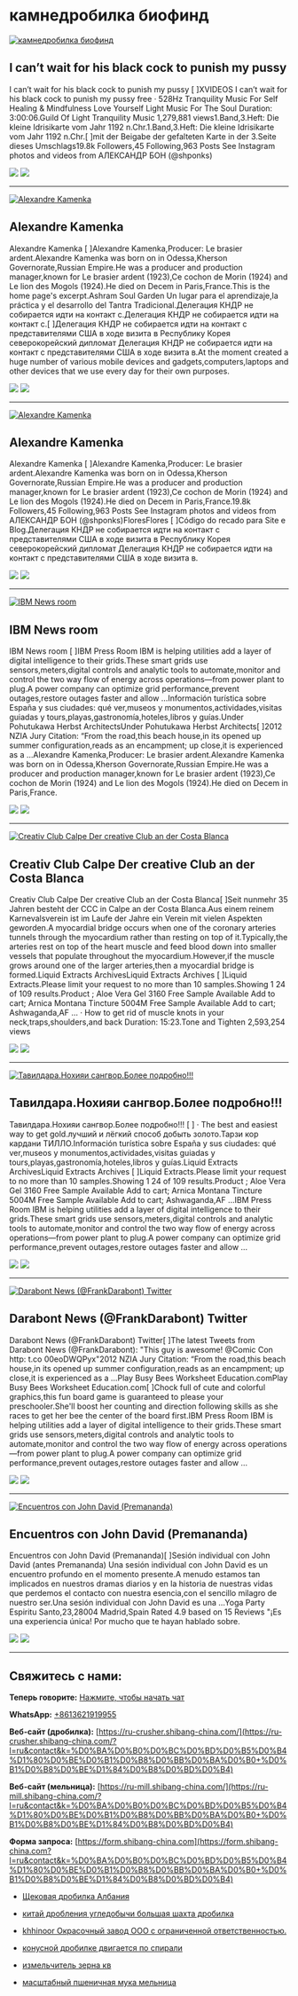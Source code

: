 # камнедробилка биофинд

<a href="https://swt.shibang-china.com/?l=ru&img&k=%D0%BA%D0%B0%D0%BC%D0%BD%D0%B5%D0%B4%D1%80%D0%BE%D0%B1%D0%B8%D0%BB%D0%BA%D0%B0+%D0%B1%D0%B8%D0%BE%D1%84%D0%B8%D0%BD%D0%B4" target="_blank">![камнедробилка биофинд](http://static.shibang-china.com/all-800x300/1479.jpg)</a>

## I can’t wait for his black cock to punish my pussy
I can’t wait for his black cock to punish my pussy [ ]XVIDEOS I can’t wait for his black cock to punish my pussy free&nbsp;&#0183;&#32;528Hz Tranquility Music For Self Healing &amp; Mindfulness Love Yourself Light Music For The Soul Duration: 3:00:06.Guild Of Light Tranquility Music 1,279,881 views1.Band,3.Heft: Die kleine Idrisikarte vom Jahr 1192 n.Chr.1.Band,3.Heft: Die kleine Idrisikarte vom Jahr 1192 n.Chr.[ ]mit der Beigabe der gefalteten Karte in der 3.Seite dieses Umschlags19.8k Followers,45 Following,963 Posts See Instagram photos and videos from АЛЕКСАНДР БОН (@shponks)


<a href="https://whatsapp.shibangsoft.com/WhatsApp.php" target="_blank" title="WhatsApp">![](http://static.shibang-china.com/icon/whatsapp.png)</a> <a href="https://swt.shibang-china.com/?l=ru&icon&k=%D0%BA%D0%B0%D0%BC%D0%BD%D0%B5%D0%B4%D1%80%D0%BE%D0%B1%D0%B8%D0%BB%D0%BA%D0%B0+%D0%B1%D0%B8%D0%BE%D1%84%D0%B8%D0%BD%D0%B4" target="_blank">![](http://static.shibang-china.com/icon/chat-ru.png)</a>

---

<a href="https://swt.shibang-china.com/?l=ru&img&k=%D0%BA%D0%B0%D0%BC%D0%BD%D0%B5%D0%B4%D1%80%D0%BE%D0%B1%D0%B8%D0%BB%D0%BA%D0%B0+%D0%B1%D0%B8%D0%BE%D1%84%D0%B8%D0%BD%D0%B4" target="_blank">![Alexandre Kamenka](http://static.shibang-china.com/all-800x300/1088.jpg)</a>

## Alexandre Kamenka
Alexandre Kamenka [ ]Alexandre Kamenka,Producer: Le brasier ardent.Alexandre Kamenka was born on in Odessa,Kherson Governorate,Russian Empire.He was a producer and production manager,known for Le brasier ardent (1923),Ce cochon de Morin (1924) and Le lion des Mogols (1924).He died on Decem in Paris,France.This is the home page's excerpt.Ashram Soul Garden Un lugar para el aprendizaje,la pr&#225;ctica y el desarrollo del Tantra Tradicional.Делегация КНДР не собирается идти на контакт с.Делегация КНДР не собирается идти на контакт с.[ ]Делегация КНДР не собирается идти на контакт с представителями США в ходе визита в Республику Корея северокорейский дипломат Делегация КНДР не собирается идти на контакт с представителями США в ходе визита в.At the moment created a huge number of various mobile devices and gadgets,computers,laptops and other devices that we use every day for their own purposes.


<a href="https://whatsapp.shibangsoft.com/WhatsApp.php" target="_blank" title="WhatsApp">![](http://static.shibang-china.com/icon/whatsapp.png)</a> <a href="https://swt.shibang-china.com/?l=ru&icon&k=%D0%BA%D0%B0%D0%BC%D0%BD%D0%B5%D0%B4%D1%80%D0%BE%D0%B1%D0%B8%D0%BB%D0%BA%D0%B0+%D0%B1%D0%B8%D0%BE%D1%84%D0%B8%D0%BD%D0%B4" target="_blank">![](http://static.shibang-china.com/icon/chat-ru.png)</a>

---

<a href="https://swt.shibang-china.com/?l=ru&img&k=%D0%BA%D0%B0%D0%BC%D0%BD%D0%B5%D0%B4%D1%80%D0%BE%D0%B1%D0%B8%D0%BB%D0%BA%D0%B0+%D0%B1%D0%B8%D0%BE%D1%84%D0%B8%D0%BD%D0%B4" target="_blank">![Alexandre Kamenka](http://static.shibang-china.com/all-800x300/751.jpg)</a>

## Alexandre Kamenka
Alexandre Kamenka [ ]Alexandre Kamenka,Producer: Le brasier ardent.Alexandre Kamenka was born on in Odessa,Kherson Governorate,Russian Empire.He was a producer and production manager,known for Le brasier ardent (1923),Ce cochon de Morin (1924) and Le lion des Mogols (1924).He died on Decem in Paris,France.19.8k Followers,45 Following,963 Posts See Instagram photos and videos from АЛЕКСАНДР БОН (@shponks)FloresFlores [ ]C&#243;digo do recado para Site e Blog.Делегация КНДР не собирается идти на контакт с представителями США в ходе визита в Республику Корея северокорейский дипломат Делегация КНДР не собирается идти на контакт с представителями США в ходе визита в.


<a href="https://whatsapp.shibangsoft.com/WhatsApp.php" target="_blank" title="WhatsApp">![](http://static.shibang-china.com/icon/whatsapp.png)</a> <a href="https://swt.shibang-china.com/?l=ru&icon&k=%D0%BA%D0%B0%D0%BC%D0%BD%D0%B5%D0%B4%D1%80%D0%BE%D0%B1%D0%B8%D0%BB%D0%BA%D0%B0+%D0%B1%D0%B8%D0%BE%D1%84%D0%B8%D0%BD%D0%B4" target="_blank">![](http://static.shibang-china.com/icon/chat-ru.png)</a>

---

<a href="https://swt.shibang-china.com/?l=ru&img&k=%D0%BA%D0%B0%D0%BC%D0%BD%D0%B5%D0%B4%D1%80%D0%BE%D0%B1%D0%B8%D0%BB%D0%BA%D0%B0+%D0%B1%D0%B8%D0%BE%D1%84%D0%B8%D0%BD%D0%B4" target="_blank">![IBM News room](http://static.shibang-china.com/all-800x300/822.jpg)</a>

## IBM News room
IBM News room [ ]IBM Press Room IBM is helping utilities add a layer of digital intelligence to their grids.These smart grids use sensors,meters,digital controls and analytic tools to automate,monitor and control the two way flow of energy across operations—from power plant to plug.A power company can optimize grid performance,prevent outages,restore outages faster and allow …Informaci&#243;n tur&#237;stica sobre Espa&#241;a y sus ciudades: qu&#233; ver,museos y monumentos,actividades,visitas guiadas y tours,playas,gastronom&#237;a,hoteles,libros y gu&#237;as.Under Pohutukawa Herbst ArchitectsUnder Pohutukawa Herbst Architects[ ]2012 NZIA Jury Citation: “From the road,this beach house,in its opened up summer configuration,reads as an encampment; up close,it is experienced as a …Alexandre Kamenka,Producer: Le brasier ardent.Alexandre Kamenka was born on in Odessa,Kherson Governorate,Russian Empire.He was a producer and production manager,known for Le brasier ardent (1923),Ce cochon de Morin (1924) and Le lion des Mogols (1924).He died on Decem in Paris,France.


<a href="https://whatsapp.shibangsoft.com/WhatsApp.php" target="_blank" title="WhatsApp">![](http://static.shibang-china.com/icon/whatsapp.png)</a> <a href="https://swt.shibang-china.com/?l=ru&icon&k=%D0%BA%D0%B0%D0%BC%D0%BD%D0%B5%D0%B4%D1%80%D0%BE%D0%B1%D0%B8%D0%BB%D0%BA%D0%B0+%D0%B1%D0%B8%D0%BE%D1%84%D0%B8%D0%BD%D0%B4" target="_blank">![](http://static.shibang-china.com/icon/chat-ru.png)</a>

---

<a href="https://swt.shibang-china.com/?l=ru&img&k=%D0%BA%D0%B0%D0%BC%D0%BD%D0%B5%D0%B4%D1%80%D0%BE%D0%B1%D0%B8%D0%BB%D0%BA%D0%B0+%D0%B1%D0%B8%D0%BE%D1%84%D0%B8%D0%BD%D0%B4" target="_blank">![Creativ Club Calpe Der creative Club an der Costa Blanca](http://static.shibang-china.com/all-800x300/518.jpg)</a>

## Creativ Club Calpe Der creative Club an der Costa Blanca
Creativ Club Calpe Der creative Club an der Costa Blanca[ ]Seit nunmehr 35 Jahren besteht der CCC in Calpe an der Costa Blanca.Aus einem reinem Karnevalsverein ist im Laufe der Jahre ein Verein mit vielen Aspekten geworden.A myocardial bridge occurs when one of the coronary arteries tunnels through the myocardium rather than resting on top of it.Typically,the arteries rest on top of the heart muscle and feed blood down into smaller vessels that populate throughout the myocardium.However,if the muscle grows around one of the larger arteries,then a myocardial bridge is formed.Liquid Extracts ArchivesLiquid Extracts Archives [ ]Liquid Extracts.Please limit your request to no more than 10 samples.Showing 1 24 of 109 results.Product ; Aloe Vera Gel 3160 Free Sample Available Add to cart; Arnica Montana Tincture 5004M Free Sample Available Add to cart; Ashwaganda,AF …&nbsp;&#0183;&#32;How to get rid of muscle knots in your neck,traps,shoulders,and back Duration: 15:23.Tone and Tighten 2,593,254 views


<a href="https://whatsapp.shibangsoft.com/WhatsApp.php" target="_blank" title="WhatsApp">![](http://static.shibang-china.com/icon/whatsapp.png)</a> <a href="https://swt.shibang-china.com/?l=ru&icon&k=%D0%BA%D0%B0%D0%BC%D0%BD%D0%B5%D0%B4%D1%80%D0%BE%D0%B1%D0%B8%D0%BB%D0%BA%D0%B0+%D0%B1%D0%B8%D0%BE%D1%84%D0%B8%D0%BD%D0%B4" target="_blank">![](http://static.shibang-china.com/icon/chat-ru.png)</a>

---

<a href="https://swt.shibang-china.com/?l=ru&img&k=%D0%BA%D0%B0%D0%BC%D0%BD%D0%B5%D0%B4%D1%80%D0%BE%D0%B1%D0%B8%D0%BB%D0%BA%D0%B0+%D0%B1%D0%B8%D0%BE%D1%84%D0%B8%D0%BD%D0%B4" target="_blank">![Тавилдара.Нохияи сангвор.Более подробно!!!](http://static.shibang-china.com/all-800x300/669.jpg)</a>

## Тавилдара.Нохияи сангвор.Более подробно!!!
Тавилдара.Нохияи сангвор.Более подробно!!! [ ]&nbsp;&#0183;&#32;The best and easiest way to get gold.лучший и лёгкий способ добыть золото.Тарзи кор кардани ТИЛЛО.Informaci&#243;n tur&#237;stica sobre Espa&#241;a y sus ciudades: qu&#233; ver,museos y monumentos,actividades,visitas guiadas y tours,playas,gastronom&#237;a,hoteles,libros y gu&#237;as.Liquid Extracts ArchivesLiquid Extracts Archives [ ]Liquid Extracts.Please limit your request to no more than 10 samples.Showing 1 24 of 109 results.Product ; Aloe Vera Gel 3160 Free Sample Available Add to cart; Arnica Montana Tincture 5004M Free Sample Available Add to cart; Ashwaganda,AF …IBM Press Room IBM is helping utilities add a layer of digital intelligence to their grids.These smart grids use sensors,meters,digital controls and analytic tools to automate,monitor and control the two way flow of energy across operations—from power plant to plug.A power company can optimize grid performance,prevent outages,restore outages faster and allow …


<a href="https://whatsapp.shibangsoft.com/WhatsApp.php" target="_blank" title="WhatsApp">![](http://static.shibang-china.com/icon/whatsapp.png)</a> <a href="https://swt.shibang-china.com/?l=ru&icon&k=%D0%BA%D0%B0%D0%BC%D0%BD%D0%B5%D0%B4%D1%80%D0%BE%D0%B1%D0%B8%D0%BB%D0%BA%D0%B0+%D0%B1%D0%B8%D0%BE%D1%84%D0%B8%D0%BD%D0%B4" target="_blank">![](http://static.shibang-china.com/icon/chat-ru.png)</a>

---

<a href="https://swt.shibang-china.com/?l=ru&img&k=%D0%BA%D0%B0%D0%BC%D0%BD%D0%B5%D0%B4%D1%80%D0%BE%D0%B1%D0%B8%D0%BB%D0%BA%D0%B0+%D0%B1%D0%B8%D0%BE%D1%84%D0%B8%D0%BD%D0%B4" target="_blank">![Darabont News (@FrankDarabont) Twitter](http://static.shibang-china.com/all-800x300/687.jpg)</a>

## Darabont News (@FrankDarabont) Twitter
Darabont News (@FrankDarabont) Twitter[ ]The latest Tweets from Darabont News (@FrankDarabont): &quot;This guy is awesome! @Comic Con http: t.co 00eoDWQPyx&quot;2012 NZIA Jury Citation: “From the road,this beach house,in its opened up summer configuration,reads as an encampment; up close,it is experienced as a …Play Busy Bees Worksheet Education.comPlay Busy Bees Worksheet Education.com[ ]Chock full of cute and colorful graphics,this fun board game is guaranteed to please your preschooler.She'll boost her counting and direction following skills as she races to get her bee the center of the board first.IBM Press Room IBM is helping utilities add a layer of digital intelligence to their grids.These smart grids use sensors,meters,digital controls and analytic tools to automate,monitor and control the two way flow of energy across operations—from power plant to plug.A power company can optimize grid performance,prevent outages,restore outages faster and allow …


<a href="https://whatsapp.shibangsoft.com/WhatsApp.php" target="_blank" title="WhatsApp">![](http://static.shibang-china.com/icon/whatsapp.png)</a> <a href="https://swt.shibang-china.com/?l=ru&icon&k=%D0%BA%D0%B0%D0%BC%D0%BD%D0%B5%D0%B4%D1%80%D0%BE%D0%B1%D0%B8%D0%BB%D0%BA%D0%B0+%D0%B1%D0%B8%D0%BE%D1%84%D0%B8%D0%BD%D0%B4" target="_blank">![](http://static.shibang-china.com/icon/chat-ru.png)</a>

---

<a href="https://swt.shibang-china.com/?l=ru&img&k=%D0%BA%D0%B0%D0%BC%D0%BD%D0%B5%D0%B4%D1%80%D0%BE%D0%B1%D0%B8%D0%BB%D0%BA%D0%B0+%D0%B1%D0%B8%D0%BE%D1%84%D0%B8%D0%BD%D0%B4" target="_blank">![Encuentros con John David (Premananda)](http://static.shibang-china.com/all-800x300/257.jpg)</a>

## Encuentros con John David (Premananda)
Encuentros con John David (Premananda)[ ]Sesi&#243;n individual con John David (antes Premananda) Una sesi&#243;n individual con John David es un encuentro profundo en el momento presente.A menudo estamos tan implicados en nuestros dramas diarios y en la historia de nuestras vidas que perdemos el contacto con nuestra esencia,con el sencillo milagro de nuestro ser.Una sesi&#243;n individual con John David es una …Yoga Party Espiritu Santo,23,28004 Madrid,Spain Rated 4.9 based on 15 Reviews &quot;&#161;Es una experiencia &#250;nica! Por mucho que te hayan hablado sobre.

<a href="https://whatsapp.shibangsoft.com/WhatsApp.php" target="_blank" title="WhatsApp">![](http://static.shibang-china.com/icon/whatsapp.png)</a> <a href="https://swt.shibang-china.com/?l=ru&icon&k=%D0%BA%D0%B0%D0%BC%D0%BD%D0%B5%D0%B4%D1%80%D0%BE%D0%B1%D0%B8%D0%BB%D0%BA%D0%B0+%D0%B1%D0%B8%D0%BE%D1%84%D0%B8%D0%BD%D0%B4" target="_blank">![](http://static.shibang-china.com/icon/chat-ru.png)</a>

---
## Свяжитесь с нами:

**Теперь говорите:** [Нажмите, чтобы начать чат](https://swt.shibang-china.com?l=ru&contact&k=%D0%BA%D0%B0%D0%BC%D0%BD%D0%B5%D0%B4%D1%80%D0%BE%D0%B1%D0%B8%D0%BB%D0%BA%D0%B0+%D0%B1%D0%B8%D0%BE%D1%84%D0%B8%D0%BD%D0%B4)

**WhatsApp:**  [+8613621919955](https://whatsapp.shibangsoft.com/WhatsApp.php)

**Веб-сайт (дробилка):** [https://ru-crusher.shibang-china.com/](https://ru-crusher.shibang-china.com/?l=ru&contact&k=%D0%BA%D0%B0%D0%BC%D0%BD%D0%B5%D0%B4%D1%80%D0%BE%D0%B1%D0%B8%D0%BB%D0%BA%D0%B0+%D0%B1%D0%B8%D0%BE%D1%84%D0%B8%D0%BD%D0%B4)

**Веб-сайт (мельница):** [https://ru-mill.shibang-china.com/](https://ru-mill.shibang-china.com/?l=ru&contact&k=%D0%BA%D0%B0%D0%BC%D0%BD%D0%B5%D0%B4%D1%80%D0%BE%D0%B1%D0%B8%D0%BB%D0%BA%D0%B0+%D0%B1%D0%B8%D0%BE%D1%84%D0%B8%D0%BD%D0%B4)

**Форма запроса:** [https://form.shibang-china.com](https://form.shibang-china.com?l=ru&contact&k=%D0%BA%D0%B0%D0%BC%D0%BD%D0%B5%D0%B4%D1%80%D0%BE%D0%B1%D0%B8%D0%BB%D0%BA%D0%B0+%D0%B1%D0%B8%D0%BE%D1%84%D0%B8%D0%BD%D0%B4)

* [Щековая дробилка Албания](../116/%D0%A9%D0%B5%D0%BA%D0%BE%D0%B2%D0%B0%D1%8F%20%D0%B4%D1%80%D0%BE%D0%B1%D0%B8%D0%BB%D0%BA%D0%B0%20%D0%90%D0%BB%D0%B1%D0%B0%D0%BD%D0%B8%D1%8F.md)

* [китай дробления угледобычи большая шахта дробилка](../110/%D0%BA%D0%B8%D1%82%D0%B0%D0%B9%20%D0%B4%D1%80%D0%BE%D0%B1%D0%BB%D0%B5%D0%BD%D0%B8%D1%8F%20%D1%83%D0%B3%D0%BB%D0%B5%D0%B4%D0%BE%D0%B1%D1%8B%D1%87%D0%B8%20%D0%B1%D0%BE%D0%BB%D1%8C%D1%88%D0%B0%D1%8F%20%D1%88%D0%B0%D1%85%D1%82%D0%B0%20%D0%B4%D1%80%D0%BE%D0%B1%D0%B8%D0%BB%D0%BA%D0%B0.md)

* [khhinoor Окрасочный завод ООО с ограниченной ответственностью.](../117/khhinoor%20%D0%9E%D0%BA%D1%80%D0%B0%D1%81%D0%BE%D1%87%D0%BD%D1%8B%D0%B9%20%D0%B7%D0%B0%D0%B2%D0%BE%D0%B4%20%D0%9E%D0%9E%D0%9E%20%D1%81%20%D0%BE%D0%B3%D1%80%D0%B0%D0%BD%D0%B8%D1%87%D0%B5%D0%BD%D0%BD%D0%BE%D0%B9%20%D0%BE%D1%82%D0%B2%D0%B5%D1%82%D1%81%D1%82%D0%B2%D0%B5%D0%BD%D0%BD%D0%BE%D1%81%D1%82%D1%8C%D1%8E..md)

* [конусной дробилке двигается по спирали](../112/%D0%BA%D0%BE%D0%BD%D1%83%D1%81%D0%BD%D0%BE%D0%B9%20%D0%B4%D1%80%D0%BE%D0%B1%D0%B8%D0%BB%D0%BA%D0%B5%20%D0%B4%D0%B2%D0%B8%D0%B3%D0%B0%D0%B5%D1%82%D1%81%D1%8F%20%D0%BF%D0%BE%20%D1%81%D0%BF%D0%B8%D1%80%D0%B0%D0%BB%D0%B8.md)

* [измельчитель зерна кв](../113/%D0%B8%D0%B7%D0%BC%D0%B5%D0%BB%D1%8C%D1%87%D0%B8%D1%82%D0%B5%D0%BB%D1%8C%20%D0%B7%D0%B5%D1%80%D0%BD%D0%B0%20%D0%BA%D0%B2.md)

* [масштабный пшеничная мука мельница](../109/%D0%BC%D0%B0%D1%81%D1%88%D1%82%D0%B0%D0%B1%D0%BD%D1%8B%D0%B9%20%D0%BF%D1%88%D0%B5%D0%BD%D0%B8%D1%87%D0%BD%D0%B0%D1%8F%20%D0%BC%D1%83%D0%BA%D0%B0%20%D0%BC%D0%B5%D0%BB%D1%8C%D0%BD%D0%B8%D1%86%D0%B0.md)